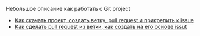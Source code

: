 Небольшое описание как работать с Git project

* [Как скачать проект, создать ветку, pull request и прикрепить к issue](github1.mkv)
* [Как сделать pull request из ветки, как создать на его основе issut](github2.mkv)


